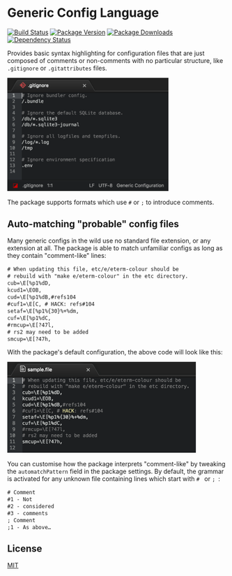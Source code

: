 # Generic Config Language

[![Build Status](https://img.shields.io/travis/lee-dohm/language-generic-config.svg)](https://travis-ci.org/lee-dohm/language-generic-config)
[![Package Version](https://img.shields.io/apm/v/language-generic-config.svg)](https://atom.io/packages/language-generic-config)
[![Package Downloads](https://img.shields.io/apm/dm/language-generic-config.svg)](https://atom.io/packages/language-generic-config)
[![Dependency Status](https://img.shields.io/david/lee-dohm/language-generic-config.svg)](https://david-dm.org/lee-dohm/language-generic-config)

Provides basic syntax highlighting for configuration files that are just composed of comments or non-comments with no particular structure, like `.gitignore` or `.gitattributes` files.

<img alt="Sample configuration" width="370" src="sample-1.png" />

The package supports formats which use `#` or `;` to introduce comments.

## Auto-matching "probable" config files

Many generic configs in the wild use no standard file extension, or any extension at all.
The package is able to match unfamiliar configs as long as they contain "comment-like" lines:

```
# When updating this file, etc/e/eterm-colour should be
# rebuild with "make e/eterm-colour" in the etc directory.
cub=\E[%p1%dD,
kcud1=\EOB,
cud=\E[%p1%dB,#refs104
#cuf1=\E[C, # HACK: refs#104
setaf=\E[%p1%{30}%+%dm,
cuf=\E[%p1%dC,
#rmcup=\E[?47l,
# rs2 may need to be added
smcup=\E[?47h,
```

With the package's default configuration, the above code will look like this:

<img alt="Sample 2" width="433" src="sample-2.png" />

You can customise how the package interprets "comment-like" by tweaking the `automatchPattern` field in the package settings.
By default, the grammar is activated for any unknown file containing lines which start with `# ` or `; `:

```
# Comment
#1 - Not
#2 - considered
#3 - comments
; Comment
;1 - As above…
```

## License

[MIT](https://github.com/lee-dohm/language-generic-config/blob/master/LICENSE.md)
